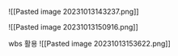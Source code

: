 ![[Pasted image 20231013143237.png]]

![[Pasted image 20231013150916.png]]

wbs 활용
![[Pasted image 20231013153622.png]]

